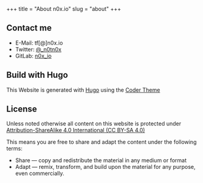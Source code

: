 +++
title = "About n0x.io"
slug = "about"
+++

## Contact me
* E-Mail: tf[@]n0x.io 
* Twitter: [@_n0tn0x](https://twitter.com/_n0tn0x)
* GitLab: [n0x_io](https://gitlab.com/n0x_io)


## Build with Hugo
This Website is generated with [Hugo](https://gohugo.io/) using the [Coder Theme](https://github.com/luizdepra/hugo-coder)

## License
Unless noted otherwise all content on this website is protected under [Attribution-ShareAlike 4.0 International (CC BY-SA 4.0)](https://creativecommons.org/licenses/by-sa/4.0/)

This means you are free to share and adapt the content under the following terms:

* Share — copy and redistribute the material in any medium or format 
* Adapt — remix, transform, and build upon the material for any purpose, even commercially. 
